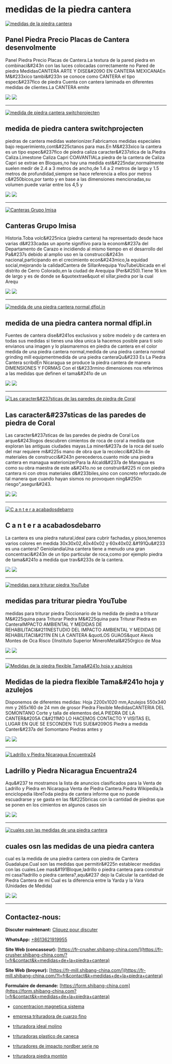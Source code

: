 # medidas de la piedra cantera

<a href="https://swt.shibang-china.com/?l=fr&img&k=medidas+de+la+piedra+cantera" target="_blank">![medidas de la piedra cantera](http://static.shibang-china.com/all-800x300/267.jpg)</a>

## Panel Piedra Precio Placas de Cantera desenvolmente
Panel Piedra Precio Placas de Cantera.La textura de la pared piedra en combinaci&#243n con las luces colocadas correctamente no Pared de piedra MedidasCANTERA ARTE Y DISE&#209O EN CANTERA MEXICANAEn M&#233xico tambi&#233n se conoce como CANTERA el tipo espec&#237fico de piedra Cuenta con cantera laminada en diferentes medidas de clientes.La CANTERA emite


<a href="https://whatsapp.shibangsoft.com/WhatsApp.php" target="_blank" title="WhatsApp">![](http://static.shibang-china.com/icon/whatsapp.png)</a> <a href="https://swt.shibang-china.com/?l=fr&icon&k=medidas+de+la+piedra+cantera" target="_blank">![](http://static.shibang-china.com/icon/chat-fr.png)</a>

---

<a href="https://swt.shibang-china.com/?l=fr&img&k=medidas+de+la+piedra+cantera" target="_blank">![medida de piedra cantera switchprojecten](http://static.shibang-china.com/all-800x300/1310.jpg)</a>

## medida de piedra cantera switchprojecten
piedras de cantera medidas waterionizer.Fabricamos medidas especiales bajo requerimiento,cont&#225ctanos para mas.En M&#233xico la cantera es un tipo espec&#237fico de piedra caliza caracter&#237stica de la.Piedra Caliza.Limestone Caliza Capri COAVANTIALa piedra de la cantera de Caliza Capri se extrae en Bloques,no hay una medida est&#225ndar,normalmente suelen medir de 2.4 a 3 metros de ancho,de 1.4 a 2 metros de largo y 1.5 metros de profundidad,siempre se hace referencia a ellos por metros c&#250bicos,por tanto y en base a las dimensiones mencionadas,su volumen puede variar entre los 4,5 y


<a href="https://whatsapp.shibangsoft.com/WhatsApp.php" target="_blank" title="WhatsApp">![](http://static.shibang-china.com/icon/whatsapp.png)</a> <a href="https://swt.shibang-china.com/?l=fr&icon&k=medidas+de+la+piedra+cantera" target="_blank">![](http://static.shibang-china.com/icon/chat-fr.png)</a>

---

<a href="https://swt.shibang-china.com/?l=fr&img&k=medidas+de+la+piedra+cantera" target="_blank">![Canteras Grupo Imisa](http://static.shibang-china.com/all-800x300/919.jpg)</a>

## Canteras Grupo Imisa
Historia.Toba volc&#225nica (piedra cantera) ha representado desde hace varias d&#233cadas un aporte signifiivo para la econom&#237a del Departamento de Carazo e incidiendo al mismo tiempo en el desarrollo del Pa&#237s debido al amplio uso en la construcci&#243n nacional,participando en el crecimiento econ&#243mico,la equidad social,mejorando la calidadCantera de SillarArequipa YouTubeUbicada en el distrito de Cerro Colorado,en la ciudad de Arequipa (Per&#250).Tiene 16 km de largo y es de donde se &quotextrae&quot el sillar,piedra por la cual Arequ


<a href="https://whatsapp.shibangsoft.com/WhatsApp.php" target="_blank" title="WhatsApp">![](http://static.shibang-china.com/icon/whatsapp.png)</a> <a href="https://swt.shibang-china.com/?l=fr&icon&k=medidas+de+la+piedra+cantera" target="_blank">![](http://static.shibang-china.com/icon/chat-fr.png)</a>

---

<a href="https://swt.shibang-china.com/?l=fr&img&k=medidas+de+la+piedra+cantera" target="_blank">![medida de una piedra cantera normal dfipl.in](http://static.shibang-china.com/all-800x300/443.jpg)</a>

## medida de una piedra cantera normal dfipl.in
Fuentes de cantera dise&#241os exclusivos y sobre modelo y de cantera en todas sus medidas si tienes una idea unica la hacemos posible para ti solo envianos una imagen y lo plasmaremos en piedra de cantera en el color medida de una piedra cantera normal,medida de una piedra cantera normal grinding mill equipmentmedida de una piedra canteraQu&#233 Es La Piedra Cantera scribdEn Nicaragua se produce la piedra cantera de manera DIMENSIONES Y FORMAS Con el t&#233rmino dimensiones nos referimos a las medidas que definen el tama&#241o de un


<a href="https://whatsapp.shibangsoft.com/WhatsApp.php" target="_blank" title="WhatsApp">![](http://static.shibang-china.com/icon/whatsapp.png)</a> <a href="https://swt.shibang-china.com/?l=fr&icon&k=medidas+de+la+piedra+cantera" target="_blank">![](http://static.shibang-china.com/icon/chat-fr.png)</a>

---

<a href="https://swt.shibang-china.com/?l=fr&img&k=medidas+de+la+piedra+cantera" target="_blank">![Las caracter&#237sticas de las paredes de piedra de Coral](http://static.shibang-china.com/all-800x300/1276.jpg)</a>

## Las caracter&#237sticas de las paredes de piedra de Coral
Las caracter&#237sticas de las paredes de piedra de Coral Los arque&#243logos descubren cimientos de roca de coral a medida que exploran las antiguas ciudades mayas.La miner&#237a de la roca del suelo del mar requiere m&#225s mano de obra que la recolecci&#243n de materiales de construcci&#243n perecederos.cuanto mide una piedra cantera en managua waterionizerPara la Alcald&#237a de Managua es como su obra maestra de este a&#241o.no se construir&#225 ni con piedra cantera ni con otros materiales d&#233biles,sino con concreto reforzado.de tal manera que cuando hayan sismos no provoquen ning&#250n riesgo",asegur&#243.


<a href="https://whatsapp.shibangsoft.com/WhatsApp.php" target="_blank" title="WhatsApp">![](http://static.shibang-china.com/icon/whatsapp.png)</a> <a href="https://swt.shibang-china.com/?l=fr&icon&k=medidas+de+la+piedra+cantera" target="_blank">![](http://static.shibang-china.com/icon/chat-fr.png)</a>

---

<a href="https://swt.shibang-china.com/?l=fr&img&k=medidas+de+la+piedra+cantera" target="_blank">![C a n t e r a acabadosdebarro](http://static.shibang-china.com/all-800x300/348.jpg)</a>

## C a n t e r a acabadosdebarro
La cantera es una piedra natural,ideal para cubrir fachadas,y pisos,tenemos varios colores en medida 30x30x02,40x40x02 y 60x40x02.&#191Qu&#233 es una cantera? GeniolandiaUna cantera tiene a menudo una gran concentraci&#243n de un tipo particular de roca,como por ejemplo piedra de tama&#241o a medida que trav&#233s de la cantera.


<a href="https://whatsapp.shibangsoft.com/WhatsApp.php" target="_blank" title="WhatsApp">![](http://static.shibang-china.com/icon/whatsapp.png)</a> <a href="https://swt.shibang-china.com/?l=fr&icon&k=medidas+de+la+piedra+cantera" target="_blank">![](http://static.shibang-china.com/icon/chat-fr.png)</a>

---

<a href="https://swt.shibang-china.com/?l=fr&img&k=medidas+de+la+piedra+cantera" target="_blank">![medidas para triturar piedra YouTube](http://static.shibang-china.com/all-800x300/803.jpg)</a>

## medidas para triturar piedra YouTube
medidas para triturar piedra Diccionario de la medida de piedra a triturar M&#225quina para Triturar Piedra M&#225quina para Triturar Piedra en CanteraIMPACTO AMBIENTAL Y MEDIDAS DE REHABILITACI&#211NESTUDIO DEL IMPACTO AMBIENTAL Y MEDIDAS DE REHABILITACI&#211N EN LA CANTERA &quotLOS GUAOS&quot Alexis Montes de Oca Risco ()Instituto Superior MineroMetal&#250rgico de Moa


<a href="https://whatsapp.shibangsoft.com/WhatsApp.php" target="_blank" title="WhatsApp">![](http://static.shibang-china.com/icon/whatsapp.png)</a> <a href="https://swt.shibang-china.com/?l=fr&icon&k=medidas+de+la+piedra+cantera" target="_blank">![](http://static.shibang-china.com/icon/chat-fr.png)</a>

---

<a href="https://swt.shibang-china.com/?l=fr&img&k=medidas+de+la+piedra+cantera" target="_blank">![Medidas de la piedra flexible Tama&#241o hoja y azulejos](http://static.shibang-china.com/all-800x300/904.jpg)</a>

## Medidas de la piedra flexible Tama&#241o hoja y azulejos
Disponemos de diferentes medidas: Hoja 2200x1020 mm,Azulejos 550x340 mm y 265x160 de 24 mm de grosor Piedra Flexible MedidasCANTERIA DEL SOMONTANO Corte y talla de elementos deLA PIEDRA DE LA CANTER&#205A C&#211MO LO HACEMOS CONTACTO Y VISITAS EL LUGAR EN QUE SE ESCONDEN TUS SUE&#209OS Piedra a medida Canter&#237a del Somontano Piedras antes y


<a href="https://whatsapp.shibangsoft.com/WhatsApp.php" target="_blank" title="WhatsApp">![](http://static.shibang-china.com/icon/whatsapp.png)</a> <a href="https://swt.shibang-china.com/?l=fr&icon&k=medidas+de+la+piedra+cantera" target="_blank">![](http://static.shibang-china.com/icon/chat-fr.png)</a>

---

<a href="https://swt.shibang-china.com/?l=fr&img&k=medidas+de+la+piedra+cantera" target="_blank">![Ladrillo y Piedra Nicaragua Encuentra24](http://static.shibang-china.com/all-800x300/1160.jpg)</a>

## Ladrillo y Piedra Nicaragua Encuentra24
Aqu&#237 te mostramos la lista de anuncios clasificados para la Venta de Ladrillo y Piedra en Nicaragua Venta de Piedra Cantera.Piedra Wikipedia,la enciclopedia libreToda piedra de cantera informe que no puede escuadrarse y se gasta en las f&#225bricas con la cantidad de piedras que se ponen en los cimientos en algunos casos sin


<a href="https://whatsapp.shibangsoft.com/WhatsApp.php" target="_blank" title="WhatsApp">![](http://static.shibang-china.com/icon/whatsapp.png)</a> <a href="https://swt.shibang-china.com/?l=fr&icon&k=medidas+de+la+piedra+cantera" target="_blank">![](http://static.shibang-china.com/icon/chat-fr.png)</a>

---

<a href="https://swt.shibang-china.com/?l=fr&img&k=medidas+de+la+piedra+cantera" target="_blank">![cuales osn las medidas de una piedra cantera](http://static.shibang-china.com/all-800x300/122.jpg)</a>

## cuales osn las medidas de una piedra cantera
cual es la medida de una piedra cantera con piedra de Cantera Guadalupe.Cual son las medidas que permitir&#225n establecer medidas con las cuales.Lee mas&#191Bloque,ladrillo o piedra cantera para construir mi casa?ladrillo o piedra cantera?,aqu&#237 dejo la Calcular la cantidad de Piedra Cantera de mi Cual es la diferencia entre la Yarda y la Vara (Unidades de Medida)


<a href="https://whatsapp.shibangsoft.com/WhatsApp.php" target="_blank" title="WhatsApp">![](http://static.shibang-china.com/icon/whatsapp.png)</a> <a href="https://swt.shibang-china.com/?l=fr&icon&k=medidas+de+la+piedra+cantera" target="_blank">![](http://static.shibang-china.com/icon/chat-fr.png)</a>

---
## Contactez-nous:

**Discuter maintenant:** [Cliquez pour discuter](https://swt.shibang-china.com?l=fr&contact&k=medidas+de+la+piedra+cantera)

**WhatsApp:**  [+8613621919955](https://whatsapp.shibangsoft.com/WhatsApp.php)

**Site Web (concasseur):** [https://fr-crusher.shibang-china.com/](https://fr-crusher.shibang-china.com/?l=fr&contact&k=medidas+de+la+piedra+cantera)

**Site Web (broyeur):** [https://fr-mill.shibang-china.com/](https://fr-mill.shibang-china.com/?l=fr&contact&k=medidas+de+la+piedra+cantera)

**Formulaire de demande:** [https://form.shibang-china.com](https://form.shibang-china.com?l=fr&contact&k=medidas+de+la+piedra+cantera)

* [concentracion magnetica sistema](../64/concentracion%20magnetica%20sistema.md)

* [empresa trituradora de cuarzo fino](../62/empresa%20trituradora%20de%20cuarzo%20fino.md)

* [trituradora ideal molino](../64/trituradora%20ideal%20molino.md)

* [trituradoras plastico de caneca](../62/trituradoras%20plastico%20de%20caneca.md)

* [trituradores de impacto nordber serie np](../64/trituradores%20de%20impacto%20nordber%20serie%20np.md)

* [trituradora piedra montón](../62/trituradora%20piedra%20mont%C3%B3n.md)